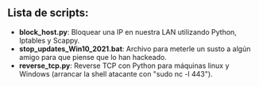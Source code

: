 ## Lista de scripts:

* <b>block_host.py</b>: Bloquear una IP en nuestra LAN utilizando Python, Iptables y Scappy.
* <b>stop_updates_Win10_2021.bat</b>: Archivo para meterle un susto a algún amigo para que piense que lo han hackeado.
* <b>reverse_tcp.py</b>: Reverse TCP con Python para máquinas linux y Windows (arrancar la shell atacante con "sudo nc -l 443").
